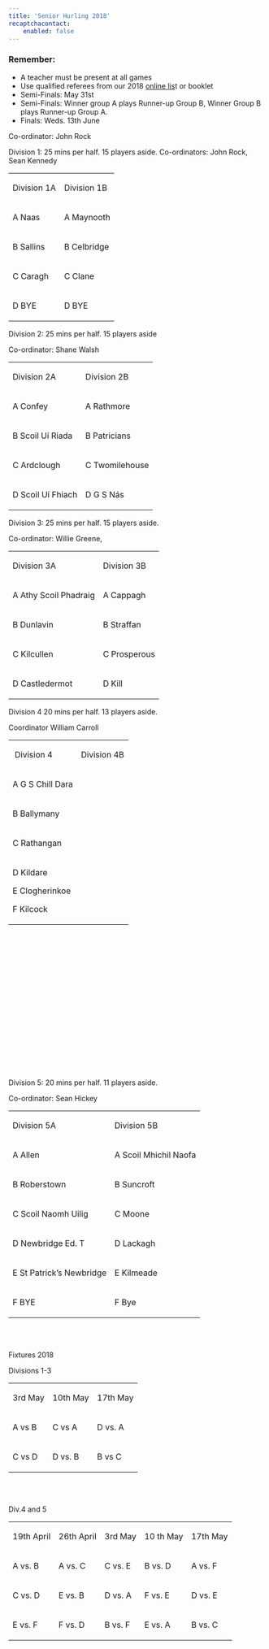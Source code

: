 ```yaml
---
title: 'Senior Hurling 2018'
recaptchacontact:
    enabled: false
---
```


<h3>Remember:</h3>
<ul>
<li>A teacher must be present at all games</li>
<li>Use qualified referees from our 2018 <a href="http://www.cumannnambunscolchilldara.com/refereetest">online lis</a>t or booklet</li>
<li>Semi-Finals: May 31st</li>
<li>Semi-Finals: Winner group A plays Runner-up Group B, Winner Group B plays Runner-up Group A.</li>
<li>Finals: Weds. 13th June</li>
</ul>
<p>Co-ordinator: John Rock </p>
<p>Division 1: 25 mins per half. 15 players aside. Co-ordinators: John Rock, Sean Kennedy </p>
<table>
<tbody>
<tr>
<td>
<p>Division 1A</p>
</td>
<td>
<p>Division 1B</p>
</td>
</tr>
<tr>
<td>
<p>A Naas</p>
</td>
<td>
<p>A Maynooth</p>
</td>
</tr>
<tr>
<td>
<p>B Sallins</p>
</td>
<td>
<p>B Celbridge</p>
</td>
</tr>
<tr>
<td>
<p>C Caragh</p>
</td>
<td>
<p>C Clane</p>
</td>
</tr>
<tr>
<td>
<p> D BYE</p>
</td>
<td>
<p>D BYE</p>
</td>
</tr>
</tbody>
</table>
<p>Division 2: 25 mins per half. 15 players aside </p>
<p>Co-ordinator: Shane Walsh</p>
<table>
<tbody>
<tr>
<td>
<p>Division 2A</p>
</td>
<td>
<p>Division 2B</p>
</td>
</tr>
<tr>
<td>
<p>A Confey</p>
</td>
<td>
<p>A Rathmore</p>
</td>
</tr>
<tr>
<td>
<p>B Scoil U&iacute; Riada</p>
</td>
<td>
<p>B Patricians</p>
</td>
</tr>
<tr>
<td>
<p>C Ardclough</p>
</td>
<td>
<p>C Twomilehouse</p>
</td>
</tr>
<tr>
<td>
<p>D Scoil U&iacute; Fhiach</p>
</td>
<td>
<p>D G S N&aacute;s </p>
</td>
</tr>
</tbody>
</table>
<p>Division 3: 25 mins per half. 15 players aside. </p>
<p>Co-ordinator: Willie Greene, </p>
<table>
<tbody>
<tr>
<td>
<p>Division 3A</p>
</td>
<td>
<p>Division 3B</p>
</td>
</tr>
<tr>
<td>
<p>A Athy Scoil Phadraig</p>
</td>
<td>
<p>A Cappagh</p>
</td>
</tr>
<tr>
<td>
<p>B Dunlavin</p>
</td>
<td>
<p>B Straffan</p>
</td>
</tr>
<tr>
<td>
<p>C Kilcullen </p>
</td>
<td>
<p>C Prosperous</p>
</td>
</tr>
<tr>
<td>
<p>D Castledermot</p>
</td>
<td>
<p>D Kill</p>
</td>
</tr>
</tbody>
</table>
<p>Division 4 20 mins per half. 13 players aside.</p>
<p>Coordinator William Carroll</p>
<table>
<tbody>
<tr>
<td>
<p>&nbsp;Division 4</p>
</td>
<td>
<p>Division 4B</p>
</td>
</tr>
<tr>
<td>
<p>A G S Chill Dara</p>
</td>
</tr>
<tr>
<td>
<p>B Ballymany</p>
</td>
</tr>
<tr>
<td>
<p>C Rathangan</p>
</td>
</tr>
<tr>
<td>
<p>D Kildare</p>
<p>E Clogherinkoe</p>
<p>F Kilcock </p>
</td>
</tr>
</tbody>
</table>
<p><br /><br /><br /><br /><br /><br /><br /><br /><br /><br /><br /><br /><br /><br /><br /><br /></p>
<p>Division 5: 20 mins per half. 11 players aside. </p>
<p>Co-ordinator: Sean Hickey</p>
<table>
<tbody>
<tr>
<td>
<p>Division 5A</p>
</td>
<td>
<p>Division 5B</p>
</td>
</tr>
<tr>
<td>
<p>A Allen</p>
</td>
<td>
<p>A Scoil Mhichil Naofa</p>
</td>
</tr>
<tr>
<td>
<p>B Roberstown</p>
</td>
<td>
<p>B Suncroft</p>
</td>
</tr>
<tr>
<td>
<p>C Scoil Naomh Uilig</p>
</td>
<td>
<p>C Moone</p>
</td>
</tr>
<tr>
<td>
<p>D Newbridge Ed. T</p>
</td>
<td>
<p>D Lackagh</p>
</td>
</tr>
<tr>
<td>
<p>E St Patrick&rsquo;s Newbridge</p>
</td>
<td>
<p>E Kilmeade</p>
</td>
</tr>
<tr>
<td>
<p>F BYE</p>
</td>
<td>
<p>F Bye</p>
</td>
</tr>
</tbody>
</table>
<p><br /><br /></p>
<p>Fixtures 2018</p>
<p>Divisions 1-3 </p>
<table>
<tbody>
<tr>
<td>
<p>3rd May</p>
</td>
<td>
<p>10th May</p>
</td>
<td>
<p>17th May</p>
</td>
</tr>
<tr>
<td>
<p>A vs B</p>
</td>
<td>
<p>C vs A</p>
</td>
<td>
<p>D vs. A</p>
</td>
</tr>
<tr>
<td>
<p>C vs D </p>
</td>
<td>
<p>D vs. B </p>
</td>
<td>
<p>B vs C</p>
</td>
</tr>
</tbody>
</table>
<p><br /><br /></p>
<p>Div.4 and 5 </p>
<table>
<tbody>
<tr>
<td>
<p>19th April</p>
</td>
<td>
<p>26th April</p>
</td>
<td>
<p>3rd May</p>
</td>
<td>
<p>10 th May</p>
</td>
<td>
<p>17th May</p>
</td>
</tr>
<tr>
<td>
<p>A vs. B</p>
</td>
<td>
<p>A vs. C</p>
</td>
<td>
<p>C vs. E</p>
</td>
<td>
<p>B vs. D</p>
</td>
<td>
<p>A vs. F</p>
</td>
</tr>
<tr>
<td>
<p>C vs. D</p>
</td>
<td>
<p>E vs. B</p>
</td>
<td>
<p>D vs. A</p>
</td>
<td>
<p>F vs. E</p>
</td>
<td>
<p>D vs. E</p>
</td>
</tr>
<tr>
<td>
<p>E vs. F</p>
</td>
<td>
<p>F vs. D</p>
</td>
<td>
<p>B vs. F</p>
</td>
<td>
<p>E vs. A</p>
</td>
<td>
<p>B vs. C</p>
</td>
</tr>
</tbody>
</table>